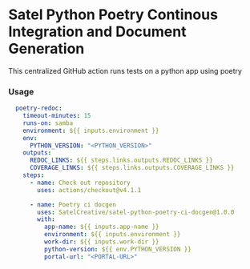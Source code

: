 # Satel Python Poetry Continous Integration and Document Generation

This centralized GitHub action runs tests on a python app using poetry

### Usage

```yml 
  poetry-redoc:
    timeout-minutes: 15
    runs-on: samba
    environment: ${{ inputs.environment }}
    env:
      PYTHON_VERSION: "<PYTHON_VERSION>"
    outputs:
      REDOC_LINKS: ${{ steps.links.outputs.REDOC_LINKS }}  
      COVERAGE_LINKS: ${{ steps.links.outputs.COVERAGE_LINKS }} 
    steps:
      - name: Check out repository
        uses: actions/checkout@v4.1.1

      - name: Poetry ci docgen
        uses: SatelCreative/satel-python-poetry-ci-docgen@1.0.0
        with:       
          app-name: ${{ inputs.app-name }}
          environment: ${{ inputs.environment }}
          work-dir: ${{ inputs.work-dir }}
          python-version: ${{ env.PYTHON_VERSION }}
          portal-url: "<PORTAL-URL>"
```
